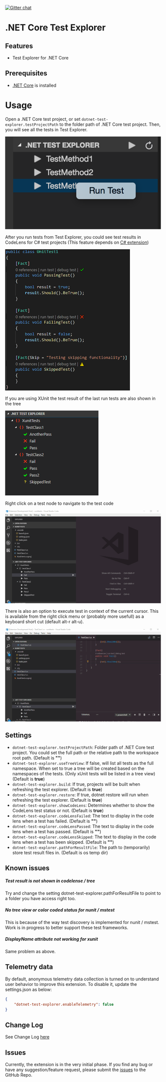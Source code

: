 [![Gitter chat](https://badges.gitter.im/gitterHQ/gitter.png)](https://gitter.im/vscode-dotnet-test-explorer/Lobby)

# .NET Core Test Explorer

## Features

* Test Explorer for .NET Core

## Prerequisites

* [.NET Core](https://www.microsoft.com/net/core) is installed

# Usage

Open a .NET Core test project, or set `dotnet-test-explorer.testProjectPath` to the folder path of .NET Core test project. Then, you will see all the tests in Test Explorer.

![test-explorer](images/test-explorer.png)

After you run tests from Test Explorer, you could see test results in CodeLens for C# test projects (This feature depends on [C# extension](https://marketplace.visualstudio.com/items?itemName=ms-vscode.csharp))

![test-results](images/test-results.png)

If you are using XUnit the test result of the last run tests are also shown in the tree

![test-results-tree](images/test-results-tree.png)

Right click on a test node to navigate to the test code

![go-to-test](images/gototest.gif)

There is also an option to execute test in context of the current cursor. This is available from the right click menu or (probably more usefull) as a keyboard short cut (default alt-r alt-u). 

![run-test-in-context](images/runtestincontext.gif)

## Settings

* `dotnet-test-explorer.testProjectPath`: Folder path of .NET Core test project. You could set the full path or the relative path to the workspace root path. (Default is **""**)
* `dotnet-test-explorer.useTreeView`: If false, will list all tests as the full namespace. When set to true a tree will be created based on the namespaces of the tests. (Only xUnit tests will be listed in a tree view) (Default is **true**)
* `dotnet-test-explorer.build`: If true, projects will be built when refreshing the test explorer. (Default is **true**)
* `dotnet-test-explorer.restore`: If true, dotnet restore will run when refreshing the test explorer. (Default is **true**)
* `dotnet-test-explorer.showCodeLens`: Determines whether to show the CodeLens test status or not. (Default is **true**)
* `dotnet-test-explorer.codeLensFailed`: The text to display in the code lens when a test has failed. (Default is **""**)
* `dotnet-test-explorer.codeLensPassed`: The text to display in the code lens when a test has passed. (Default is **""**)
* `dotnet-test-explorer.codeLensSkipped`: The text to display in the code lens when a test has been skipped. (Default is **""**)
* `dotnet-test-explorer.pathForResultFile`: The path to (temporarily) store test result files in. (Default is os temp dir)

## Known issues

##### Test result is not shown in codelense / tree
Try and change the setting dotnet-test-explorer.pathForResultFile to point to a folder you have access right too.

##### No tree view or color coded status for nunit / mstest
This is because of the way test discovery is implemented for nunit / mstest. Work is in progress to better support these test frameworks.

##### DisplayName attribute not working for xunit
Same problem as above.

## Telemetry data

By default, anonymous telemetry data collection is turned on to understand user behavior to improve this extension. To disable it, update the settings.json as below:
```json
{
    "dotnet-test-explorer.enableTelemetry": false
}
```

## Change Log

See Change Log [here](CHANGELOG.md)

## Issues

Currently, the extension is in the very initial phase. If you find any bug or have any suggestion/feature request, please submit the [issues](https://github.com/formulahendry/vscode-dotnet-test-explorer/issues) to the GitHub Repo.
